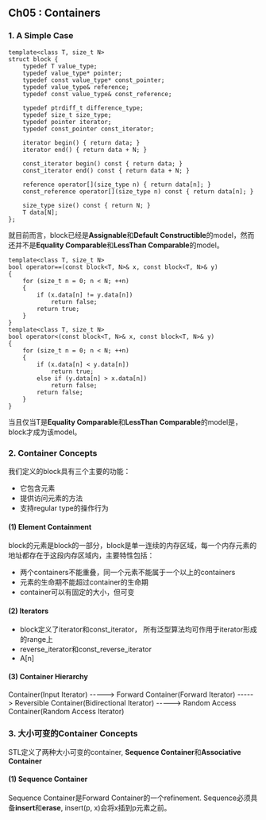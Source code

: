 ## Ch05 : Containers

### 1. A Simple Case

	template<class T, size_t N>
	struct block {
		typedef T value_type;
		typedef value_type* pointer;
		typedef const value_type* const_pointer;
		typedef value_type& reference;
		typedef const value_type& const_reference;

		typedef ptrdiff_t difference_type;
		typedef size_t size_type;
		typedef pointer iterator;
		typedef const_pointer const_iterator;

		iterator begin() { return data; }
		iterator end() { return data + N; }

		const_iterator begin() const { return data; }
		const_iterator end() const { return data + N; }

		reference operator[](size_type n) { return data[n]; }
		const_reference operator[](size_type n) const { return data[n]; }

		size_type size() const { return N; }
		T data[N];
	};
就目前而言，block已经是**Assignable**和**Default Constructible**的model，然而还并不是**Equality Comparable**和**LessThan Comparable**的model。

	template<class T, size_t N>
	bool operator==(const block<T, N>& x, const block<T, N>& y)
	{
		for (size_t n = 0; n < N; ++n)
		{
			if (x.data[n] != y.data[n])
				return false;
			return true;
		}
	}
	template<class T, size_t N>
	bool operator<(const block<T, N>& x, const block<T, N>& y)
	{
		for (size_t n = 0; n < N; ++n)
		{
			if (x.data[n] < y.data[n])
				return true;
			else if (y.data[n] > x.data[n])
				return false;
			return false;
		}
	}
当且仅当T是**Equality Comparable**和**LessThan Comparable**的model是，block才成为该model。

### 2. Container Concepts
我们定义的block具有三个主要的功能： 
- 它包含元素
- 提供访问元素的方法
- 支持regular type的操作行为

#### (1) Element Containment
block的元素是block的一部分，block是单一连续的内存区域，每一个内存元素的地址都存在于这段内存区域内，主要特性包括：
- 两个containers不能重叠，同一个元素不能属于一个以上的containers
- 元素的生命期不能超过container的生命期
- container可以有固定的大小，但可变

#### (2) Iterators
- block定义了iterator和const_iterator， 所有泛型算法均可作用于iterator形成的range上
- reverse_iterator和const_reverse_iterator
- A[n]

#### (3) Container Hierarchy
Container(Input Iterator) -----> Forward Container(Forward Iterator) -----> Reversible Container(Bidirectional Iterator) 
-----> Random Access Container(Random Access Iterator)

### 3. 大小可变的Container Concepts

STL定义了两种大小可变的container, **Sequence Container**和**Associative Container**

#### (1) Sequence Container
Sequence Container是Forward Container的一个refinement.
Sequence必须具备**insert**和**erase**, insert(p, x)会将x插到p元素之前。

